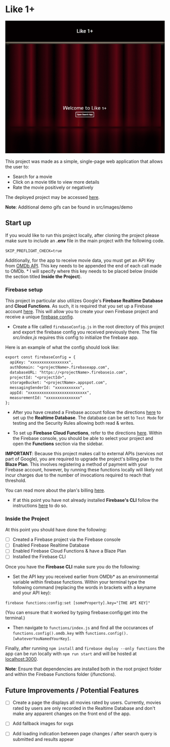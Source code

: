 # Like 1+

<img src="https://github.com/vlee4/Like-It/blob/master/src/images/demo/search-and-rate-t2.gif" width="800px" alt="search & rate movie demo"/>

This project was made as a simple, single-page web application that allows the user to:

- Search for a movie
- Click on a movie title to view more details
- Rate the movie positively or negatively

The deployed project may be accessed [here](https://like-1t.web.app/).

**Note**: Additional demo gifs can be found in src/images/demo

## Start up

If you would like to run this project locally, after cloning the project please make sure to include an **.env** file in the main project with the following code.

`SKIP_PREFLIGHT_CHECK=true`

Additionally, for the app to receive movie data, you must get an API Key from [OMDb API](http://www.omdbapi.com/). This key needs to be appended the end of each call made to OMDb. \* I will specify where this key needs to be placed below (inside the section titled **Inside the Project**).

### Firebase setup

This project in particular also utilizes Google's **Firebase Realtime Database** and **Cloud Functions**. As such, it is required that you set up a Firebase account [here](https://firebase.google.com/). This will allow you to create your own Firebase project and receive a unique [firebase config](https://support.google.com/firebase/answer/7015592).

- Create a file called `firebaseConfig.js` in the root directory of this project and export the firebase config you received previously there. The file _src/index.js_ requires this config to initialize the firebase app.

Here is an example of what the config should look like:

```
export const firebaseConfig = {
  apiKey: "xxxxxxxxxxxxxxxxx",
  authDomain: "<projectName>.firebaseapp.com",
  databaseURL: "https://<projectName>.firebaseio.com",
  projectId: "<projectId>",
  storageBucket: "<projectName>.appspot.com",
  messagingSenderId: "xxxxxxxxxxx",
  appId: "xxxxxxxxxxxxxxxxxxxxxxxxxx",
  measurementId: "xxxxxxxxxxxxxxx"
};
```

- After you have created a Firebase account follow the directions [here](https://firebase.google.com/docs/database/web/start) to set up the **Realtime Database**. The database can be set to `Test Mode` for testing and the Security Rules allowing both read & writes.

- To set up **Firebase Cloud Functions**, refer to the directions [here](https://firebase.google.com/docs/functions/get-started). Within the Firebase console, you should be able to select your project and open the **Functions** section via the sidebar.

**IMPORTANT**: Because this project makes call to external APIs (services not part of Google), you are required to upgrade the project's billing plan to the **Blaze Plan**. This involves registering a method of payment with your Firebase account, however, by running these functions locally will likely not incur charges due to the number of invocations required to reach that threshold.

You can read more about the plan's billing [here](https://firebase.google.com/pricing).

- If at this point you have not already installed **Firebase's CLI** follow the instructions [here](https://firebase.google.com/docs/cli#setup_update_cli) to do so.

### Inside the Project

At this point you should have done the following:

- [ ] Created a Firebase project via the Firebase console
- [ ] Enabled Firebase Realtime Database
- [ ] Enabled Firebase Cloud Functions & have a Blaze Plan
- [ ] Installed the Firebase CLI

Once you have the **Firebase CLI** make sure you do the following:

- Set the API key you received earlier from OMDb\* as an environmental variable within firebase functions. Within your terminal type the following command (replacing the words in brackets with a keyname and your API key):

`firebase functions:config:set [someProperty].key="[THE API KEY]"`

(You can ensure that it worked by typing firebase:config:get into the terminal.)

- Then navigate to `functions/index.js` and find all the occurances of `functions.config().omdb.key` with `functions.config().[whateverYouNamedYourKey]`.

Finally, after running `npm install` and `firebase deploy --only functions` the app can be run locally with `npm run start` and will be hosted at [localhost:3000](http://localhost:3000/).

**Note**: Ensure that dependencies are installed both in the root project folder and within the Firebase Functions folder (/functions).

## Future Improvements / Potential Features

- [ ] Create a page the displays all movies rated by users. Currently, movies rated by users are only recorded in the Realtime Database and don't make any apparent changes on the front end of the app.

- [ ] Add fallback images for svgs

- [ ] Add loading indication between page changes / after search query is submitted and results appear
